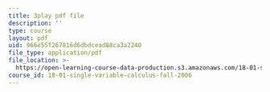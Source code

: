 ```yaml
---
title: 3play pdf file
description: ''
type: course
layout: pdf
uid: 966e55f267816d6dbdcead88ca3a2240
file_type: application/pdf
file_location: >-
  https://open-learning-course-data-production.s3.amazonaws.com/18-01-single-variable-calculus-fall-2006/966e55f267816d6dbdcead88ca3a2240_BGE3wb7H2PA.pdf
course_id: 18-01-single-variable-calculus-fall-2006
---
```

